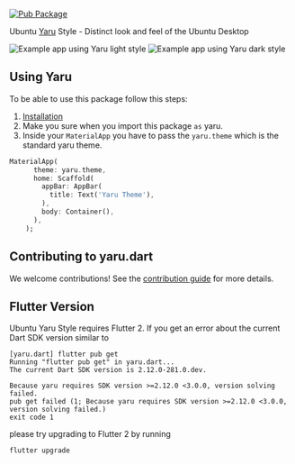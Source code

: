 [![Pub Package](https://img.shields.io/pub/v/yaru.svg)](https://pub.dev/packages/yaru)

Ubuntu [Yaru](https://github.com/ubuntu/yaru) Style - Distinct look and feel of the Ubuntu Desktop

![Example app using Yaru light style](https://raw.githubusercontent.com/ubuntu/yaru.dart/main/screenshot_light.png)
![Example app using Yaru dark style](https://raw.githubusercontent.com/ubuntu/yaru.dart/main/screenshot_dark.png)

## Using Yaru
To be able to use this package follow this steps:
1. [Installation](https://pub.dev/packages/yaru/install)
1. Make you sure when you import this package `as` yaru.
1. Inside your `MaterialApp` you have to pass the `yaru.theme` which is the standard yaru theme.

```dart
MaterialApp(
      theme: yaru.theme,
      home: Scaffold(
        appBar: AppBar(
          title: Text('Yaru Theme'),
        ),
        body: Container(),
      ),
    );
```

## Contributing to yaru.dart

We welcome contributions! See the [contribution guide](CONTRIBUTING.md) for more details.

## Flutter Version

Ubuntu Yaru Style requires Flutter 2. If you get an error about the current Dart SDK version similar to


```
[yaru.dart] flutter pub get
Running "flutter pub get" in yaru.dart...                       
The current Dart SDK version is 2.12.0-281.0.dev.

Because yaru requires SDK version >=2.12.0 <3.0.0, version solving failed.
pub get failed (1; Because yaru requires SDK version >=2.12.0 <3.0.0, version solving failed.)
exit code 1
```

please try upgrading to Flutter 2 by running 

```
flutter upgrade
```
